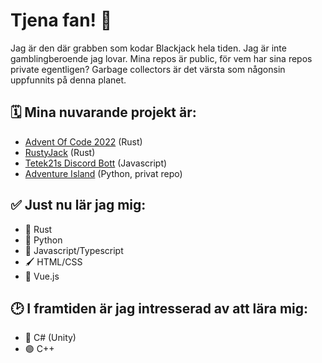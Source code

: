 # Tjena fan! 👋

Jag är den där grabben som kodar Blackjack hela tiden. Jag är inte gamblingberoende jag lovar.
Mina repos är public, för vem har sina repos private egentligen? Garbage collectors är det värsta som någonsin uppfunnits på denna planet.

## 🗓️ Mina nuvarande projekt är:
* [Advent Of Code 2022](https://github.com/OliverMarcusson/adventOfCode2022) (Rust)
* [RustyJack](https://github.com/OliverMarcusson/RustyJack) (Rust)
* [Tetek21s Discord Bott](https://github.com/OliverMarcusson/tek21bot) (Javascript)
* [Adventure Island](https://github.com/NTI-Gymnasiet-Nacka/projekt-a-fuckingcrusoe) (Python, privat repo)

## ✅ Just nu lär jag mig: 
* 🦀 Rust
* 🐍 Python
* 📜 Javascript/Typescript
* 🖌️ HTML/CSS
* 💚 Vue.js

## 🕑 I framtiden är jag intresserad av att lära mig:
* 🔵 C# (Unity)
* 🟣 C++

<!--
**OliverMarcusson/OliverMarcusson** is a ✨ _special_ ✨ repository because its `README.md` (this file) appears on your GitHub profile.

Here are some ideas to get you started:

- 🔭 I’m currently working on ...
- 🌱 I’m currently learning ...
- 👯 I’m looking to collaborate on ...
- 🤔 I’m looking for help with ...
- 💬 Ask me about ...
- 📫 How to reach me: ...
- 😄 Pronouns: ...
- ⚡ Fun fact: ...
-->
